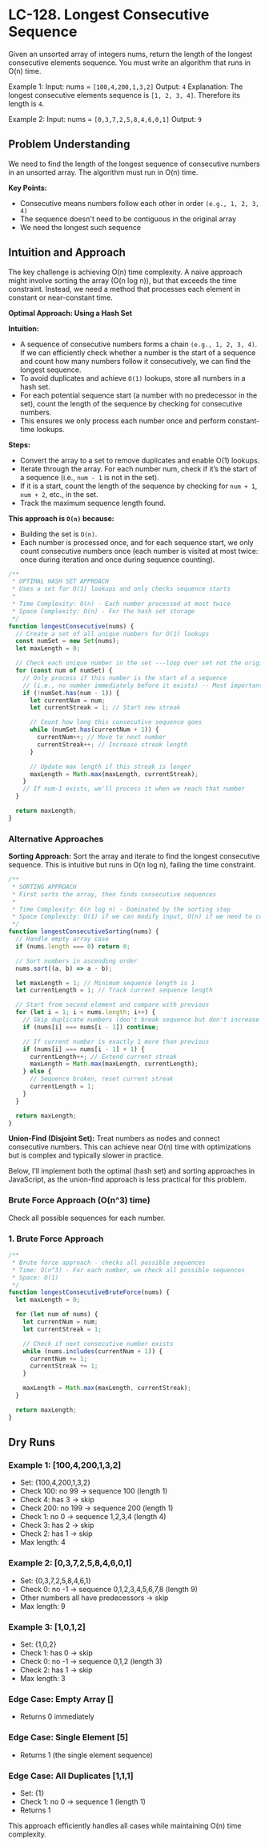 # LC-128. Longest Consecutive Sequence

Given an unsorted array of integers nums, return the length of the longest consecutive elements sequence.
You must write an algorithm that runs in O(n) time.

Example 1:
Input: nums = `[100,4,200,1,3,2]`
Output: `4`
Explanation: The longest consecutive elements sequence is `[1, 2, 3, 4]`. Therefore its length is `4`.

Example 2:
Input: nums = `[0,3,7,2,5,8,4,6,0,1]`
Output: `9`

## Problem Understanding

We need to find the length of the longest sequence of consecutive numbers in an unsorted array. The algorithm must run in O(n) time.

**Key Points:**

- Consecutive means numbers follow each other in order `(e.g., 1, 2, 3, 4)`
- The sequence doesn't need to be contiguous in the original array
- We need the longest such sequence

## Intuition and Approach

The key challenge is achieving O(n) time complexity. A naive approach might involve sorting the array (O(n log n)), but that exceeds the time constraint. Instead, we need a method that processes each element in constant or near-constant time.

**Optimal Approach: Using a Hash Set**

**Intuition:**

- A sequence of consecutive numbers forms a chain `(e.g., 1, 2, 3, 4)`. If we can efficiently check whether a number is the start of a sequence and count how many numbers follow it consecutively, we can find the longest sequence.
- To avoid duplicates and achieve `O(1)` lookups, store all numbers in a hash set.
- For each potential sequence start (a number with no predecessor in the set), count the length of the sequence by checking for consecutive numbers.
- This ensures we only process each number once and perform constant-time lookups.

**Steps:**

- Convert the array to a set to remove duplicates and enable O(1) lookups.
- Iterate through the array. For each number num, check if it’s the start of a sequence (i.e., `num - 1` is not in the set).
- If it is a start, count the length of the sequence by checking for `num + 1`, `num + 2`, etc., in the set.
- Track the maximum sequence length found.

**This approach is `O(n)` because:**

- Building the set is `O(n)`.
- Each number is processed once, and for each sequence start, we only count consecutive numbers once (each number is visited at most twice: once during iteration and once during sequence counting).

```javascript
/**
 * OPTIMAL HASH SET APPROACH
 * Uses a set for O(1) lookups and only checks sequence starts
 *
 * Time Complexity: O(n) - Each number processed at most twice
 * Space Complexity: O(n) - For the hash set storage
 */
function longestConsecutive(nums) {
  // Create a set of all unique numbers for O(1) lookups
  const numSet = new Set(nums);
  let maxLength = 0;

  // Check each unique number in the set ---loop over set not the original array
  for (const num of numSet) {
    // Only process if this number is the start of a sequence
    // (i.e., no number immediately before it exists) -- Most important step for logic to work
    if (!numSet.has(num - 1)) {
      let currentNum = num;
      let currentStreak = 1; // Start new streak

      // Count how long this consecutive sequence goes
      while (numSet.has(currentNum + 1)) {
        currentNum++; // Move to next number
        currentStreak++; // Increase streak length
      }

      // Update max length if this streak is longer
      maxLength = Math.max(maxLength, currentStreak);
    }
    // If num-1 exists, we'll process it when we reach that number
  }

  return maxLength;
}
```

### Alternative Approaches

**Sorting Approach:** Sort the array and iterate to find the longest consecutive sequence. This is intuitive but runs in O(n log n), failing the time constraint.

```javascript
/**
 * SORTING APPROACH
 * First sorts the array, then finds consecutive sequences
 *
 * Time Complexity: O(n log n) - Dominated by the sorting step
 * Space Complexity: O(1) if we can modify input, O(n) if we need to copy
 */
function longestConsecutiveSorting(nums) {
  // Handle empty array case
  if (nums.length === 0) return 0;

  // Sort numbers in ascending order
  nums.sort((a, b) => a - b);

  let maxLength = 1; // Minimum sequence length is 1
  let currentLength = 1; // Track current sequence length

  // Start from second element and compare with previous
  for (let i = 1; i < nums.length; i++) {
    // Skip duplicate numbers (don't break sequence but don't increase length)
    if (nums[i] === nums[i - 1]) continue;

    // If current number is exactly 1 more than previous
    if (nums[i] === nums[i - 1] + 1) {
      currentLength++; // Extend current streak
      maxLength = Math.max(maxLength, currentLength);
    } else {
      // Sequence broken, reset current streak
      currentLength = 1;
    }
  }

  return maxLength;
}
```

**Union-Find (Disjoint Set):** Treat numbers as nodes and connect consecutive numbers. This can achieve near O(n) time with optimizations but is complex and typically slower in practice.

Below, I’ll implement both the optimal (hash set) and sorting approaches in JavaScript, as the union-find approach is less practical for this problem.

### Brute Force Approach (O(n^3) time)

Check all possible sequences for each number.

### 1. Brute Force Approach

```javascript
/**
 * Brute force approach - checks all possible sequences
 * Time: O(n^3) - For each number, we check all possible sequences
 * Space: O(1)
 */
function longestConsecutiveBruteForce(nums) {
  let maxLength = 0;

  for (let num of nums) {
    let currentNum = num;
    let currentStreak = 1;

    // Check if next consecutive number exists
    while (nums.includes(currentNum + 1)) {
      currentNum += 1;
      currentStreak += 1;
    }

    maxLength = Math.max(maxLength, currentStreak);
  }

  return maxLength;
}
```

## Dry Runs

### Example 1: [100,4,200,1,3,2]

- Set: {100,4,200,1,3,2}
- Check 100: no 99 → sequence 100 (length 1)
- Check 4: has 3 → skip
- Check 200: no 199 → sequence 200 (length 1)
- Check 1: no 0 → sequence 1,2,3,4 (length 4)
- Check 3: has 2 → skip
- Check 2: has 1 → skip
- Max length: 4

### Example 2: [0,3,7,2,5,8,4,6,0,1]

- Set: {0,3,7,2,5,8,4,6,1}
- Check 0: no -1 → sequence 0,1,2,3,4,5,6,7,8 (length 9)
- Other numbers all have predecessors → skip
- Max length: 9

### Example 3: [1,0,1,2]

- Set: {1,0,2}
- Check 1: has 0 → skip
- Check 0: no -1 → sequence 0,1,2 (length 3)
- Check 2: has 1 → skip
- Max length: 3

### Edge Case: Empty Array []

- Returns 0 immediately

### Edge Case: Single Element [5]

- Returns 1 (the single element sequence)

### Edge Case: All Duplicates [1,1,1]

- Set: {1}
- Check 1: no 0 → sequence 1 (length 1)
- Returns 1

This approach efficiently handles all cases while maintaining O(n) time complexity.
